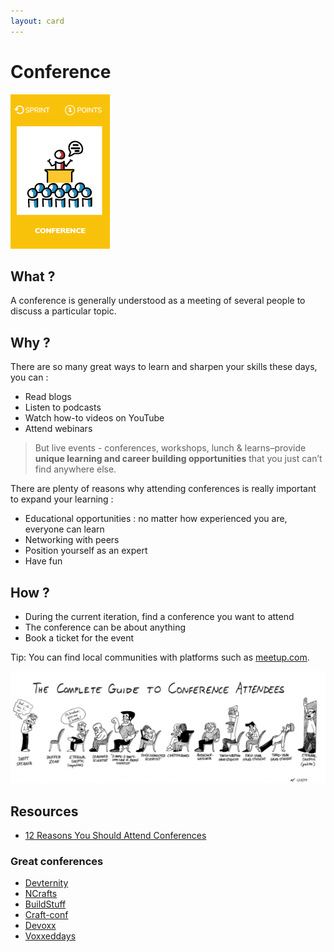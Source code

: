 ```yaml
---
layout: card
---
```


# Conference
![Conference](images/conference.png)  

## What ?
A conference is generally understood as a meeting of several people to discuss a particular topic. 

## Why ?
There are so many great ways to learn and sharpen your skills these days, you can :
* Read blogs
* Listen to podcasts
* Watch how-to videos on YouTube
* Attend webinars

>  But live events - conferences, workshops, lunch & learns–provide **unique learning and career building opportunities** that you just can’t find anywhere else. 
 
There are plenty of reasons why attending conferences is really important to expand your learning :
* Educational opportunities : no matter how experienced you are, everyone can learn
* Networking with peers
* Position yourself as an expert
* Have fun

## How ?
* During the current iteration, find a conference you want to attend
* The conference can be about anything
* Book a ticket for the event

Tip: You can find local communities with platforms such as [meetup.com](https://www.meetup.com).

![Conference](images/conference1.jpg)  

## Resources
* [12 Reasons You Should Attend Conferences](https://www.takeflyte.com/reasons-to-attend-conferences)

### Great conferences
- [Devternity](https://devternity.com/)
- [NCrafts](https://ncrafts.io/)
- [BuildStuff](http://buildstuff.lt/)
- [Craft-conf](https://craft-conf.com/)
- [Devoxx](https://devoxx.com/)
- [Voxxeddays](https://voxxeddays.com/)
